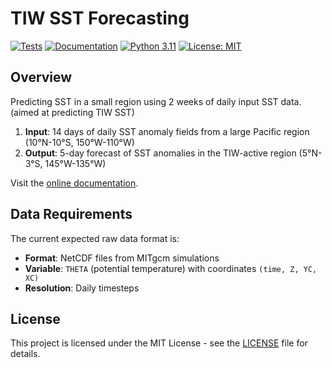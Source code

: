 # TIW SST Forecasting

[![Tests](https://github.com/eldavenport/tiw-sst/actions/workflows/tests.yml/badge.svg)](https://github.com/eldavenport/tiw-sst/actions/workflows/tests.yml)
[![Documentation](https://github.com/eldavenport/tiw-sst/actions/workflows/docs.yml/badge.svg)](https://github.com/eldavenport/tiw-sst/actions/workflows/docs.yml)
[![Python 3.11](https://img.shields.io/badge/python-3.11-blue.svg)](https://www.python.org/downloads/release/python-3110/)
[![License: MIT](https://img.shields.io/badge/License-MIT-yellow.svg)](https://opensource.org/licenses/MIT)

## Overview

Predicting SST in a small region using 2 weeks of daily input SST data. (aimed at predicting TIW SST)

1. **Input**: 14 days of daily SST anomaly fields from a large Pacific region (10°N-10°S, 150°W-110°W)
2. **Output**: 5-day forecast of SST anomalies in the TIW-active region (5°N-3°S, 145°W-135°W)  

Visit the [online documentation](https://eldavenport.github.io/tiw-sst/).

## Data Requirements

The current expected raw data format is: 

- **Format**: NetCDF files from MITgcm simulations
- **Variable**: `THETA` (potential temperature) with coordinates `(time, Z, YC, XC)`
- **Resolution**: Daily timesteps

## License

This project is licensed under the MIT License - see the [LICENSE](LICENSE) file for details.